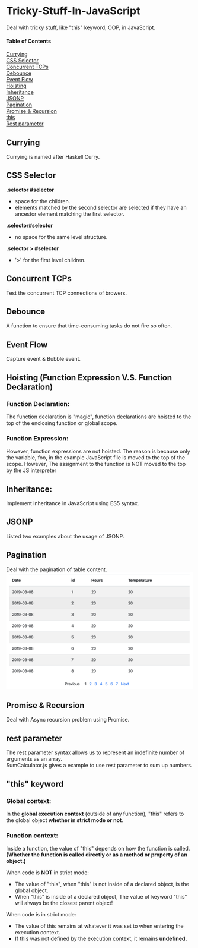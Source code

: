# Tricky-Stuff-In-JavaScript
Deal with tricky stuff, like "this" keyword, OOP, in JavaScript.  
#### Table of Contents  ####  
[Currying](#Currying)  
[CSS Selector](#CSS-Selector)  
[Concurrent TCPs](#Concurrent-TCPs)  
[Debounce](#Debounce)  
[Event Flow](#Event-Flow)  
[Hoisting](#hoisting-function-expression-vs-function-declaration)  
[Inheritance](#Inheritance)  
[JSONP](#JSONP)  
[Pagination](#Pagination)  
[Promise & Recursion](#Promise--Recursion)  
[this](#this-keyword)  
[Rest parameter](#rest-parameter)  

## Currying ##  
Currying is named after Haskell Curry.  

## CSS Selector ## 
<strong>.selector #selector</strong>
<ul>
  <li>space for the children. </li>
  <li>elements matched by the second selector are selected if they have an ancestor element matching the first selector.</li>
</ul>  

<strong>.selector#selector</strong>
<ul>
  <li>no space for the same level structure.
</ul>

<strong>.selector > #selector</strong>
<ul>
  <li>'>' for the first level children.</li>
</ul>

## Concurrent TCPs ##  
Test the concurrent TCP connections of browers.  

## Debounce ##    
A function to ensure that time-consuming tasks do not fire so often.  

## Event Flow ##    
Capture event & Bubble event.  

## Hoisting (Function Expression V.S. Function Declaration) ##  
### Function Declaration: ###
<p>The function declaration is "magic", function declarations are hoisted to the top of the enclosing function or global scope. </p>

### Function Expression: ###  
<p>However, function expressions are not hoisted. The reason is because only the variable, foo, in the example JavaScript file is moved to the top of the scope. However, The assignment to the function is NOT moved to the top by the JS interpreter</p>  

## Inheritance: ##  
Implement inheritance in JavaScript using ES5 syntax.  

## JSONP ##  
Listed two examples about the usage of JSONP.  

## Pagination ##  
Deal with the pagination of table content.  
![pagination](https://github.com/qwegssg/Tricky-Stuff-In-JavaScript/blob/master/pagination.png)  

## Promise & Recursion ##  
Deal with Async recursion problem using Promise.  

## rest parameter ##
The rest parameter syntax allows us to represent an indefinite number of arguments as an array.  
SumCalculator.js gives a example to use rest parameter to sum up numbers.  

## "this" keyword ## 
### Global context: ###
<p>In the <b>global execution context</b> (outside of any function), "this" refers to the global object <b>whether in strict mode or not</b>.</p>

### Function context: ###
<p>Inside a function, the value of "this" depends on how the function is called. <b>(Whether the function is called directly or as a method or property of an object.)</b></p>
<div>When code is <b>NOT</b> in strict mode:</div>
<ul>
  <li>The value of "this", when "this" is not inside of a declared object, is the global object.</li>
  <li>When "this" is inside of a declared object, The value of keyword "this" will always be the closest parent object!</li>
</ul>
<div>When code is in strict mode:</div>
<ul>
  <li>The value of this remains at whatever it was set to when entering the execution context.</li>
  <li>If this was not defined by the execution context, it remains <b>undefined.</b></li>
</ul>  
